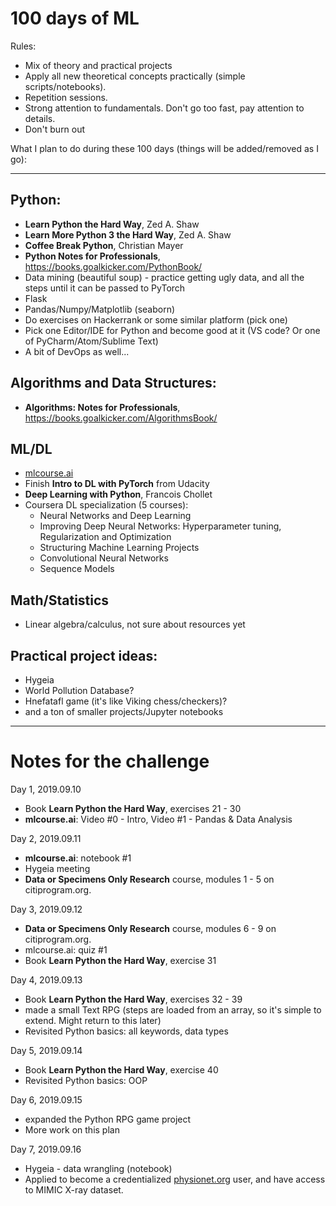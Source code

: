 # 100 days of ML  

Rules:  
* Mix of theory and practical projects  
* Apply all new theoretical concepts practically (simple scripts/notebooks).
* Repetition sessions.
* Strong attention to fundamentals. Don't go too fast, pay attention to details.  
* Don't burn out

What I plan to do during these 100 days (things will be added/removed as I go):  

---
## Python:  
* **Learn Python the Hard Way**, Zed A. Shaw  
* **Learn More Python 3 the Hard Way**, Zed A. Shaw  
* **Coffee Break Python**, Christian Mayer  
* **Python Notes for Professionals**, https://books.goalkicker.com/PythonBook/  
* Data mining (beautiful soup) - practice getting ugly data, and all the steps until it can be passed to PyTorch   
* Flask  
* Pandas/Numpy/Matplotlib (seaborn)
* Do exercises on Hackerrank or some similar platform (pick one)
* Pick one Editor/IDE for Python and become good at it (VS code? Or one of PyCharm/Atom/Sublime Text)
* A bit of DevOps as well...

## Algorithms and Data Structures:  
* **Algorithms: Notes for Professionals**,  https://books.goalkicker.com/AlgorithmsBook/  

## ML/DL  
* [mlcourse.ai](https://www.mlcourse.ai)  
* Finish **Intro to DL with PyTorch** from Udacity  
* **Deep Learning with Python**, Francois Chollet  
* Coursera DL specialization (5 courses):  
  * Neural Networks and Deep Learning  
  * Improving Deep Neural Networks: Hyperparameter tuning, Regularization and Optimization  
  * Structuring Machine Learning Projects  
  * Convolutional Neural Networks  
  * Sequence Models  

## Math/Statistics
* Linear algebra/calculus, not sure about resources yet   

## Practical project ideas:  
* Hygeia  
* World Pollution Database?  
* Hnefatafl game (it's like Viking chess/checkers)?  
* and a ton of smaller projects/Jupyter notebooks  

---
# Notes for the challenge

Day 1, 2019.09.10  
* Book **Learn Python the Hard Way**, exercises 21 - 30  
* **mlcourse.ai**: Video #0 - Intro, Video #1 - Pandas & Data Analysis

Day 2, 2019.09.11 
* **mlcourse.ai**: notebook #1
* Hygeia meeting
* **Data or Specimens Only Research** course, modules 1 - 5 on citiprogram.org.

Day 3, 2019.09.12
* **Data or Specimens Only Research** course, modules 6 - 9 on citiprogram.org.  
* mlcourse.ai: quiz #1
* Book **Learn Python the Hard Way**, exercise 31

Day 4, 2019.09.13
* Book **Learn Python the Hard Way**, exercises 32 - 39
* made a small Text RPG (steps are loaded from an array, so it's simple to extend. Might return to this later)
* Revisited Python basics: all keywords, data types

Day 5, 2019.09.14
* Book **Learn Python the Hard Way**, exercise 40
* Revisited Python basics: OOP

Day 6, 2019.09.15
* expanded the Python RPG game project
* More work on this plan

Day 7, 2019.09.16
* Hygeia - data wrangling (notebook)
* Applied to become a credentialized [physionet.org](https://physionet.org) user, and have access to MIMIC X-ray dataset.
